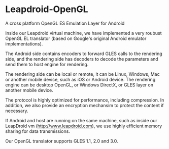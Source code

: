 # Leapdroid-OpenGL

A cross platform OpenGL ES Emulation Layer for Android

Inside our Leapdroid virtual machine, we have implemented a very roubust OpenGL EL translator (based on Google's original Android emulator implementations).

The Android side contains encoders to forward GLES calls to the rendering side, and the rendering side has decoders to decode the parameters and send them to host engine for rendering. 

The rendering side can be local or remote, it can be Linux, Windows, Mac or 
another mobile device, such as iOS or Android device. The rendering engine can be desktop OpenGL, or Windows DirectX, or GLES layer on another mobile device.

The protocol is highly optimized for performance, including compression. In addition, we also provide an encryption mechansim to protect the content if necessary.

If Android and host are running on the same machine, such as inside our LeapDroid vm (http://www.leapdroid.com), we use highly efficient memory sharing for data transmissions.

Our OpenGL translator supports GLES 1.1, 2.0 and 3.0.

